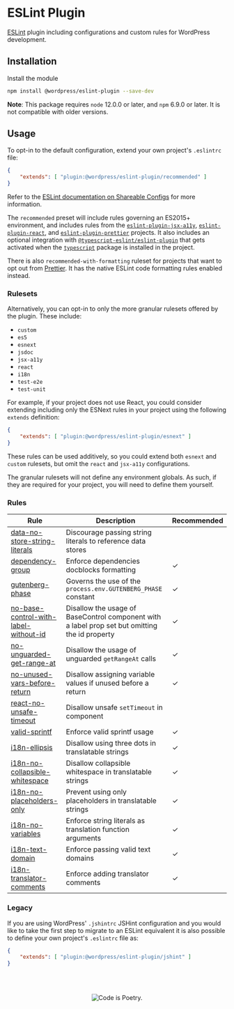 # ESLint Plugin

[ESLint](https://eslint.org/) plugin including configurations and custom rules for WordPress development.

## Installation

Install the module

```bash
npm install @wordpress/eslint-plugin --save-dev
```

**Note**: This package requires `node` 12.0.0 or later, and `npm` 6.9.0 or later. It is not compatible with older versions.

## Usage

To opt-in to the default configuration, extend your own project's `.eslintrc` file:

```json
{
	"extends": [ "plugin:@wordpress/eslint-plugin/recommended" ]
}
```

Refer to the [ESLint documentation on Shareable Configs](http://eslint.org/docs/developer-guide/shareable-configs) for more information.

The `recommended` preset will include rules governing an ES2015+ environment, and includes rules from the [`eslint-plugin-jsx-a11y`](https://github.com/evcohen/eslint-plugin-jsx-a11y), [`eslint-plugin-react`](https://github.com/yannickcr/eslint-plugin-react), and [`eslint-plugin-prettier`](https://github.com/prettier/eslint-plugin-prettier) projects. It also includes an optional integration with [`@typescript-eslint/eslint-plugin`](https://github.com/typescript-eslint/typescript-eslint) that gets activated when the [`typescript`](https://www.npmjs.com/package/typescript) package is installed in the project.

There is also `recommended-with-formatting` ruleset for projects that want to opt out from [Prettier](https://prettier.io). It has the native ESLint code formatting rules enabled instead.

### Rulesets

Alternatively, you can opt-in to only the more granular rulesets offered by the plugin. These include:

-   `custom`
-   `es5`
-   `esnext`
-   `jsdoc`
-   `jsx-a11y`
-   `react`
-   `i18n`
-   `test-e2e`
-   `test-unit`

For example, if your project does not use React, you could consider extending including only the ESNext rules in your project using the following `extends` definition:

```json
{
	"extends": [ "plugin:@wordpress/eslint-plugin/esnext" ]
}
```

These rules can be used additively, so you could extend both `esnext` and `custom` rulesets, but omit the `react` and `jsx-a11y` configurations.

The granular rulesets will not define any environment globals. As such, if they are required for your project, you will need to define them yourself.

### Rules

| Rule                                                                                                                 | Description                                                                                    | Recommended |
| -------------------------------------------------------------------------------------------------------------------- | ---------------------------------------------------------------------------------------------- | ----------- |
| [data-no-store-string-literals](/packages/eslint-plugin/docs/rules/data-no-store-string-literals.md)                 | Discourage passing string literals to reference data stores                                    |             |
| [dependency-group](/packages/eslint-plugin/docs/rules/dependency-group.md)                                           | Enforce dependencies docblocks formatting                                                      | ✓           |
| [gutenberg-phase](docs/rules/gutenberg-phase.md)                                                                     | Governs the use of the `process.env.GUTENBERG_PHASE` constant                                  | ✓           |
| [no-base-control-with-label-without-id](/packages/eslint-plugin/docs/rules/no-base-control-with-label-without-id.md) | Disallow the usage of BaseControl component with a label prop set but omitting the id property | ✓           |
| [no-unguarded-get-range-at](/packages/eslint-plugin/docs/rules/no-unguarded-get-range-at.md)                         | Disallow the usage of unguarded `getRangeAt` calls                                             | ✓           |
| [no-unused-vars-before-return](/packages/eslint-plugin/docs/rules/no-unused-vars-before-return.md)                   | Disallow assigning variable values if unused before a return                                   | ✓           |
| [react-no-unsafe-timeout](/packages/eslint-plugin/docs/rules/react-no-unsafe-timeout.md)                             | Disallow unsafe `setTimeout` in component                                                      |
| [valid-sprintf](/packages/eslint-plugin/docs/rules/valid-sprintf.md)                                                 | Enforce valid sprintf usage                                                                    | ✓           |
| [i18n-ellipsis](/packages/eslint-plugin/docs/rules/i18n-ellipsis.md)                                                 | Disallow using three dots in translatable strings                                              | ✓           |
| [i18n-no-collapsible-whitespace](/packages/eslint-plugin/docs/rules/i18n-no-collapsible-whitespace.md)               | Disallow collapsible whitespace in translatable strings                                        | ✓           |
| [i18n-no-placeholders-only](/packages/eslint-plugin/docs/rules/i18n-no-placeholders-only.md)                         | Prevent using only placeholders in translatable strings                                        | ✓           |
| [i18n-no-variables](/packages/eslint-plugin/docs/rules/i18n-no-variables.md)                                         | Enforce string literals as translation function arguments                                      | ✓           |
| [i18n-text-domain](/packages/eslint-plugin/docs/rules/i18n-text-domain.md)                                           | Enforce passing valid text domains                                                             | ✓           |
| [i18n-translator-comments](/packages/eslint-plugin/docs/rules/i18n-translator-comments.md)                           | Enforce adding translator comments                                                             | ✓           |

### Legacy

If you are using WordPress' `.jshintrc` JSHint configuration and you would like to take the first step to migrate to an ESLint equivalent it is also possible to define your own project's `.eslintrc` file as:

```json
{
	"extends": [ "plugin:@wordpress/eslint-plugin/jshint" ]
}
```

<br/><br/><p align="center"><img src="https://s.w.org/style/images/codeispoetry.png?1" alt="Code is Poetry." /></p>
